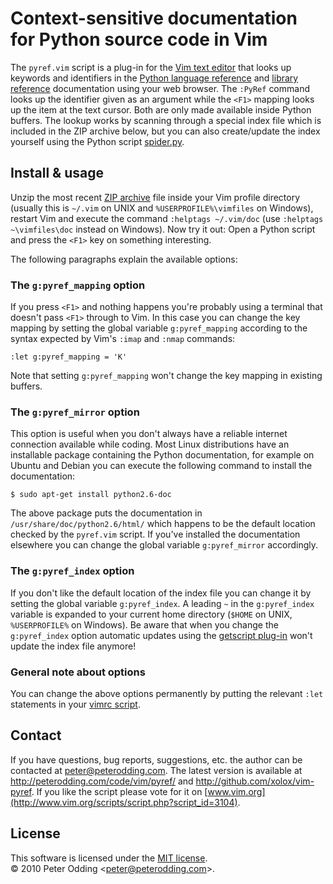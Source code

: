 # Context-sensitive documentation <br> for Python source code in Vim

The `pyref.vim` script is a plug-in for the [Vim text editor](http://www.vim.org/) that looks up keywords and identifiers in the [Python language reference](http://docs.python.org/reference/index.html) and [library reference](http://docs.python.org/library/index.html) documentation using your web browser. The `:PyRef` command looks up the identifier given as an argument while the `<F1>` mapping looks up the item at the text cursor. Both are only made available inside Python buffers. The lookup works by scanning through a special index file which is included in the ZIP archive below, but you can also create/update the index yourself using the Python script [spider.py](http://github.com/xolox/vim-pyref/blob/master/spider.py).

## Install & usage

Unzip the most recent [ZIP archive](http://peterodding.com/code/vim/downloads/pyref) file inside your Vim profile directory (usually this is `~/.vim` on UNIX and `%USERPROFILE%\vimfiles` on Windows), restart Vim and execute the command `:helptags ~/.vim/doc` (use `:helptags ~\vimfiles\doc` instead on Windows). Now try it out: Open a Python script and press the `<F1>` key on something interesting.

The following paragraphs explain the available options:

### The `g:pyref_mapping` option

If you press `<F1>` and nothing happens you're probably using a terminal that doesn't pass `<F1>` through to Vim. In this case you can change the key mapping by setting the global variable `g:pyref_mapping` according to the syntax expected by Vim's `:imap` and `:nmap` commands:

    :let g:pyref_mapping = 'K'

Note that setting `g:pyref_mapping` won't change the key mapping in existing buffers.

### The `g:pyref_mirror` option

This option is useful when you don't always have a reliable internet connection available while coding. Most Linux distributions have an installable package containing the Python documentation, for example on Ubuntu and Debian you can execute the following command to install the documentation:

    $ sudo apt-get install python2.6-doc

The above package puts the documentation in `/usr/share/doc/python2.6/html/` which happens to be the default location checked by the `pyref.vim` script. If you've installed the documentation elsewhere you can change the global variable `g:pyref_mirror` accordingly.

### The `g:pyref_index` option

If you don't like the default location of the index file you can change it by setting the global variable `g:pyref_index`. A leading `~` in the `g:pyref_index` variable is expanded to your current home directory (`$HOME` on UNIX, `%USERPROFILE%` on Windows). Be aware that when you change the `g:pyref_index` option automatic updates using the [getscript plug-in](http://vimdoc.sourceforge.net/htmldoc/pi_getscript.html#getscript) won't update the index file anymore!

### General note about options

You can change the above options permanently by putting the relevant `:let` statements in your [vimrc script](http://vimdoc.sourceforge.net/htmldoc/starting.html#vimrc).

## Contact

If you have questions, bug reports, suggestions, etc. the author can be contacted at <peter@peterodding.com>. The latest version is available at <http://peterodding.com/code/vim/pyref/> and <http://github.com/xolox/vim-pyref>. If you like the script please vote for it on [www.vim.org](http://www.vim.org/scripts/script.php?script_id=3104).

## License

This software is licensed under the [MIT license](http://en.wikipedia.org/wiki/MIT_License).  
© 2010 Peter Odding &lt;<peter@peterodding.com>&gt;.
